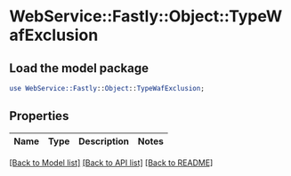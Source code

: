# WebService::Fastly::Object::TypeWafExclusion

## Load the model package
```perl
use WebService::Fastly::Object::TypeWafExclusion;
```

## Properties
Name | Type | Description | Notes
------------ | ------------- | ------------- | -------------

[[Back to Model list]](../README.md#documentation-for-models) [[Back to API list]](../README.md#documentation-for-api-endpoints) [[Back to README]](../README.md)


